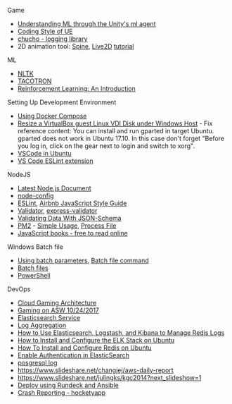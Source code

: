 Game
* [Understanding ML through the Unity's ml agent](https://docs.google.com/presentation/d/e/2PACX-1vRloM3dMgWk55xAU-0nctVsxQIE2zqt6eANo0x8fqTcrlkvzkymB5R-kOIypL3QnDid1rqF0yl4kBmV/pub?start=false&loop=false&delayms=3000)
* [Coding Style of UE](https://docs.unrealengine.com/latest/INT/Programming/Development/CodingStandard/index.html)
* [chucho - logging library](https://github.com/mexicowilly/Chucho/wiki)
* 2D animation tool: [Spine](http://esotericsoftware.com/), [Live2D](http://www.live2d.com/ja/) [tutorial](http://sites.cybernoids.jp/cubism2_kr/)

ML
* [NLTK](http://www.nltk.org/)
* [TACOTRON](https://arxiv.org/pdf/1703.10135.pdf)
* [Reinforcement Learning: An Introduction](http://incompleteideas.net/sutton/book/bookdraft2017june.pdf)

Setting Up Development Environment
* [Using Docker Compose](http://raccoonyy.github.io/docker-usages-for-dev-environment-setup/)
* [Resize a VirtualBox guest Linux VDI Disk under Windows Host](http://derekmolloy.ie/resize-a-virtualbox-disk/) - Fix reference content: You can install and run gparted in target Ubuntu. gparted does not work in Ubuntu 17.10. In this case don't forget "Before you log in, click on the gear next to login and switch to xorg".
* [VSCode in Ubuntu](https://code.visualstudio.com/docs/setup/linux)
* [VS Code ESLint extension](https://marketplace.visualstudio.com/items?itemName=dbaeumer.vscode-eslint)

NodeJS
* [Latest Node.js Document](https://nodejs.org/api/)
* [node-config](https://www.npmjs.com/package/config)
* [ESLint](https://eslint.org/docs/user-guide/getting-started), [Airbnb JavaScript Style Guide](https://github.com/airbnb/javascript)
* [Validator](https://github.com/chriso/validator.js), [express-validator](https://github.com/ctavan/express-validator)
* [Validating Data With JSON-Schema](https://code.tutsplus.com/series/validating-data-with-json-schema--cms-966)
* [PM2](http://pm2.keymetrics.io/) - [Simple Usage](https://cheese10yun.github.io/PM2/), [Process File](http://pm2.keymetrics.io/docs/usage/application-declaration/)
* [JavaScript books - free to read online](http://exploringjs.com/)

Windows Batch file
* [Using batch parameters](https://www.microsoft.com/resources/documentation/windows/xp/all/proddocs/en-us/percent.mspx?mfr=true), [Batch file command](https://academic.evergreen.edu/projects/biophysics/technotes/program/batch.htm)
* [Batch files](http://www.robvanderwoude.com/batchfiles.php)
* [PowerShell](http://www.robvanderwoude.com/powershell.php)

DevOps
* [Cloud Gaming Architecture](https://s3-eu-west-1.amazonaws.com/aws-de-media/images/_Berlin_Loft_Slides/cloud_gaming_architectures.pdf)
* [Gaming on ASW 10/24/2017](https://github.com/goopymoon/goopymoon.github.io/blob/master/Docs/GamingOnAWS2017)
* [Elasticsearch Service](http://docs.aws.amazon.com/ko_kr/elasticsearch-service/latest/developerguide/aes-dg.pdf)
* [Log Aggregation](https://logz.io/blog/kafka-vs-redis/) 
* [How to Use Elasticsearch, Logstash, and Kibana to Manage Redis Logs](https://qbox.io/blog/redis-logs-elasticsearch-logstash-kibana)
* [How to Install and Configure the ELK Stack on Ubuntu](http://blog.daum.net/utpark0/14)
* [How To Install and Configure Redis on Ubuntu](https://www.digitalocean.com/community/tutorials/how-to-install-and-configure-redis-on-ubuntu-16-04)
* [Enable Authentication in ElasticSearch](http://blog.raffaeu.com/archive/2016/02/17/enable-authentication-in-elasticsearch.aspx)
* [posgresql log](https://blog.2ndquadrant.com/redislog-integrating-postgresql-with-logstash-for-devops-real-time-monitoring/)
* https://www.slideshare.net/changjej/aws-daily-report
* https://www.slideshare.net/julingks/kgc2014?next_slideshow=1
* [Deploy using Rundeck and Ansible](https://gitlab.com/alandie/Rundeck-Ansible-AWS/tree/master/Rundeck-Ansible-AWS)
* [Crash Reporting - hocketyapp](https://hockeyapp.net/)
